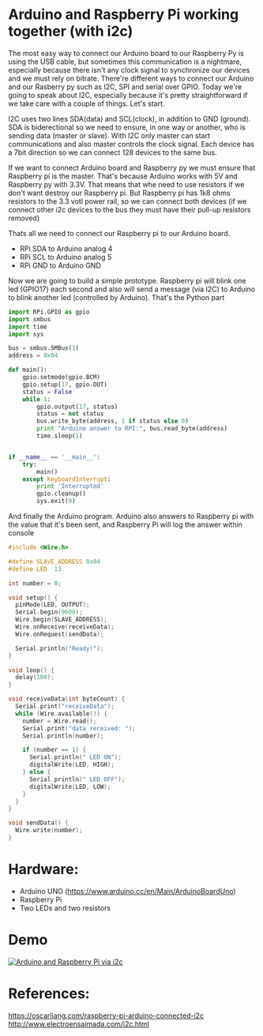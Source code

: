 Arduino and Raspberry Pi working together (with i2c)
======

The most easy way to connect our Arduino board to our Raspberry Py is using the USB cable, but sometimes this communication is a nightmare, especially because there isn't any clock signal to synchronize our devices and we must rely on bitrate. There're different ways to connect our Arduino and our Rasberry py such as I2C, SPI and serial over GPIO. Today we're going to speak about I2C, especially because it's pretty straightforward if we take care with a couple of things. Let's start.

I2C uses two lines SDA(data) and SCL(clock), in addition to GND (ground). SDA is biderectional so we need to ensure, in one way or another, who is sending data (master or slave). With I2C only master can start communications and also master controls the clock signal. Each device has a 7bit direction so we can connect 128 devices to the same bus.

If we want to connect Arduino board and Raspberry py we must ensure that Raspberry pi is the master. That's because Arduino works with 5V and Raspberry py with 3.3V. That means that whe need to use resistors if we don't want destroy our Raspberry pi. But Raspberry pi has 1k8 ohms resistors to the 3.3 votl power rail, so we can connect both devices (if we connect other i2c devices to the bus they must have their pull-up resistors removed)


Thats all we need to connect our Raspberry pi to our Arduino board.
* RPi SDA to Arduino analog 4
* RPi SCL to Arduino analog 5 
* RPi GND to Arduino GND

Now we are going to build a simple prototype. Raspberry pi will blink one led (GPIO17) each second and also will send a message (via I2C) to Arduino to blink another led (controlled by Arduino). That's the Python part

```python
import RPi.GPIO as gpio
import smbus
import time
import sys

bus = smbus.SMBus(1)
address = 0x04

def main():
    gpio.setmode(gpio.BCM)
    gpio.setup(17, gpio.OUT)
    status = False
    while 1:
        gpio.output(17, status)
        status = not status
        bus.write_byte(address, 1 if status else 0)
        print "Arduino answer to RPI:", bus.read_byte(address)
        time.sleep(1)


if __name__ == '__main__':
    try:
        main()
    except KeyboardInterrupt:
        print 'Interrupted'
        gpio.cleanup()
        sys.exit(0)

```

And finally the Arduino program. Arduino also answers to Raspberry pi with the value that it's been sent, and Raspberry Pi will log the answer within console

```c
#include <Wire.h>

#define SLAVE_ADDRESS 0x04
#define LED  13

int number = 0;

void setup() {
  pinMode(LED, OUTPUT);
  Serial.begin(9600);
  Wire.begin(SLAVE_ADDRESS);
  Wire.onReceive(receiveData);
  Wire.onRequest(sendData);

  Serial.println("Ready!");
}

void loop() {
  delay(100);
}

void receiveData(int byteCount) {
  Serial.print("receiveData");
  while (Wire.available()) {
    number = Wire.read();
    Serial.print("data received: ");
    Serial.println(number);

    if (number == 1) {
      Serial.println(" LED ON");
      digitalWrite(LED, HIGH);
    } else {
      Serial.println(" LED OFF");
      digitalWrite(LED, LOW);
    }
  }
}

void sendData() {
  Wire.write(number);
}
```

# Hardware:
* Arduino UNO (https://www.arduino.cc/en/Main/ArduinoBoardUno)
* Raspberry Pi
* Two LEDs and two resistors

# Demo
[![Arduino and Raspberry Pi via i2c](http://img.youtube.com/vi/EMunlSg77DA/0.jpg)](https://www.youtube.com/watch?v=EMunlSg77DA)
# References:
https://oscarliang.com/raspberry-pi-arduino-connected-i2c
http://www.electroensaimada.com/i2c.html
